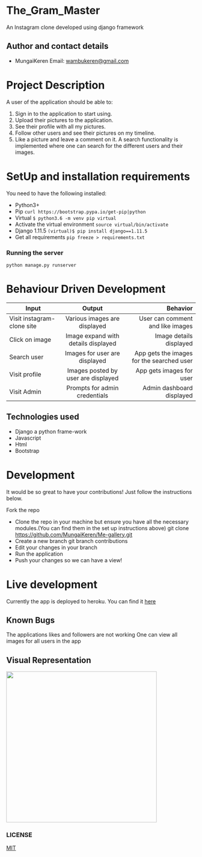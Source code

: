 # The_Gram_Master
An Instagram clone developed using django framework

## Author and contact details
* MungaiKeren
Email: wambukeren@gmail.com

# Project Description
A user of the application should be able to:

1. Sign in to the application to start using.
2. Upload their pictures to the application.
3. See their profile with all my pictures.
4. Follow other users and see their pictures on my timeline.
5. Like a picture and leave a comment on it.
A search functionality is implemented where one can search for the different users  and their images.

# SetUp and installation requirements
You need to have the following installed:
* Python3+
* Pip ```curl https://bootstrap.pypa.io/get-pip|python```
* Virtual ```$ python3.6 -m venv pip virtual```
* Activate the virtual environment ```source virtual/bin/activate```
* Django 1.11.5 ```(virtual)$ pip install django==1.11.5```
* Get all requirements ```pip freeze > requirements.txt```

### Running the server
```python manage.py runserver```

# Behaviour Driven Development

| Input        | Output           | Behavior  |
| ------------- |:-------------:| -----:|
| Visit instagram-clone site| Various images are displayed  | User can comment and like images |
| Click on image| Image expand with details displayed | Image details displayed |
| Search user | Images for user are displayed | App gets the images for the searched user |
| Visit profile | Images posted by user are displayed | App gets images for user |
| Visit Admin | Prompts for admin credentials | Admin dashboard displayed |


## Technologies used
* Django a python frame-work
* Javascript
* Html
* Bootstrap

# Development
It would be so great to have your contributions! Just follow the instructions below.

Fork the repo
* Clone the repo in your machine but ensure you have all the necessary modules.(You can find them in the set up instructions above) git clone https://github.com/MungaiKeren/Me-gallery.git
* Create a new branch git branch contributions
* Edit your changes in your branch
* Run the application
* Push your changes so we can have a view!

# Live development
Currently the app is deployed to heroku. You can find it [here](https://gram-clone.herokuapp.com/)

## Known Bugs
The applications likes and followers are not working
One can view all images for all users in the app


## Visual Representation
<img src="https://github.com/MungaiKeren/My-Shoe-images/blob/master/me%20gallery.png?raw=true" height = "400px">

### LICENSE
[MIT](https://github.com/MungaiKeren/The_Gram_Master/blob/master/LICENSE)